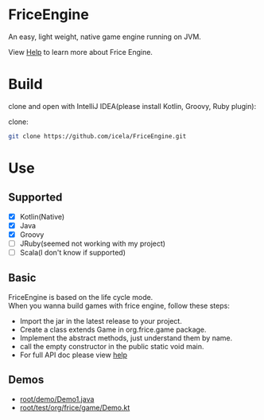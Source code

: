 # FriceEngine

An easy, light weight, native game engine running on JVM.

View [Help](help.md) to learn more about Frice Engine.

# Build

clone and open with IntelliJ IDEA(please install Kotlin, Groovy, Ruby plugin):

clone:
```bash
git clone https://github.com/icela/FriceEngine.git
```

# Use

## Supported

- [X] Kotlin(Native)
- [X] Java
- [X] Groovy
- [ ] JRuby(seemed not working with my project)
- [ ] Scala(I don't know if supported)

## Basic

FriceEngine is based on the life cycle mode.<br/>
When you wanna build games with frice engine, follow these steps:

- Import the jar in the latest release to your project.
- Create a class extends Game in org.frice.game package.
- Implement the abstract methods, just understand them by name.
- call the empty constructor in the public static void main.
- For full API doc please view [help](help.md)

## Demos

- [root/demo/Demo1.java](demo/Demo1.java)
- [root/test/org/frice/game/Demo.kt](test/org/frice/game/Demo.kt)

